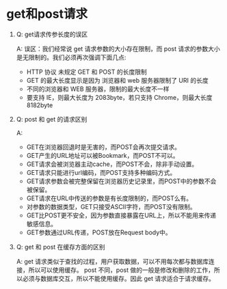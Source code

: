 # get和post请求

1. Q: get请求传参长度的误区

    A: 误区：我们经常说 get 请求参数的大小存在限制，而 post 请求的参数大小是无限制的。我们必须再次强调下面几点:
      - HTTP 协议 未规定 GET 和 POST 的长度限制
      - GET 的最大长度显示是因为 浏览器和 web 服务器限制了 URI 的长度
      - 不同的浏览器和 WEB 服务器，限制的最大长度不一样
      - 要支持 IE，则最大长度为 2083byte，若只支持 Chrome，则最大长度 8182byte

2. Q: post 和 get 的请求区别

    A:
      - GET在浏览器回退时是无害的，而POST会再次提交请求。
      - GET产生的URL地址可以被Bookmark，而POST不可以。
      - GET请求会被浏览器主动cache，而POST不会，除非手动设置。
      - GET请求只能进行url编码，而POST支持多种编码方式。
      - GET请求参数会被完整保留在浏览器历史记录里，而POST中的参数不会被保留。
      - GET请求在URL中传送的参数是有长度限制的，而POST么有。
      - 对参数的数据类型，GET只接受ASCII字符，而POST没有限制。
      - GET比POST更不安全，因为参数直接暴露在URL上，所以不能用来传递敏感信息。
      - GET参数通过URL传递，POST放在Request body中。

3. Q: get 和 post 在缓存方面的区别


    A: get 请求类似于查找的过程，用户获取数据，可以不用每次都与数据库连接，所以可以使用缓存。
        post 不同，post 做的一般是修改和删除的工作，所以必须与数据库交互，所以不能使用缓存。因此 get 请求适合于请求缓存。